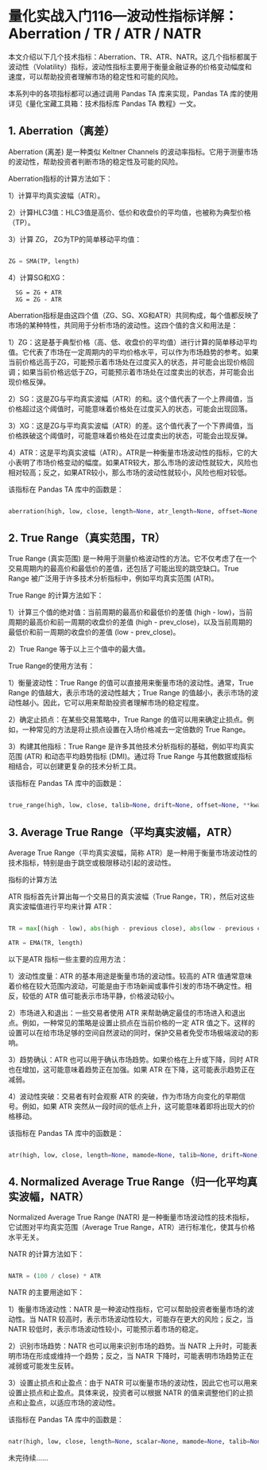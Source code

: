 # 量化实战入门116—波动性指标详解：Aberration / TR / ATR / NATR 

本文介绍以下几个技术指标：Aberration、TR、ATR、NATR。这几个指标都属于波动性（Volatility）指标，波动性指标主要用于衡量金融证券的价格变动幅度和速度，可以帮助投资者理解市场的稳定性和可能的风险。

本系列中的各项指标都可以通过调用 Pandas TA 库来实现，Pandas TA 库的使用详见《量化宝藏工具箱：技术指标库 Pandas TA 教程》一文。
## 1. Aberration（离差）
Aberration (离差) 是一种类似 Keltner Channels 的波动率指标。它用于测量市场的波动性，帮助投资者判断市场的稳定性及可能的风险。

Aberration指标的计算方法如下：

1）计算平均真实波幅（ATR）。

2）计算HLC3值：HLC3值是高价、低价和收盘价的平均值，也被称为典型价格（TP）。

3）计算 ZG， ZG为TP的简单移动平均值：

```python 

ZG = SMA(TP, length)

```

4）计算SG和XG：

      SG = ZG + ATR
      XG = ZG - ATR

Aberration指标是由这四个值（ZG、SG、XG和ATR）共同构成，每个值都反映了市场的某种特性，共同用于分析市场的波动性。这四个值的含义和用法是：

1）ZG：这是基于典型价格（高、低、收盘价的平均值）进行计算的简单移动平均值。它代表了市场在一定周期内的平均价格水平，可以作为市场趋势的参考。如果当前价格远高于ZG，可能预示着市场处在过度买入的状态，并可能会出现价格回调；如果当前价格远低于ZG，可能预示着市场处在过度卖出的状态，并可能会出现价格反弹。

2）SG：这是ZG与平均真实波幅（ATR）的和。这个值代表了一个上界阈值，当价格超过这个阈值时，可能意味着价格处在过度买入的状态，可能会出现回落。

3）XG：这是ZG与平均真实波幅（ATR）的差。这个值代表了一个下界阈值，当价格跌破这个阈值时，可能意味着价格处在过度卖出的状态，可能会出现反弹。

4）ATR：这是平均真实波幅（ATR）。ATR是一种衡量市场波动性的指标，它的大小表明了市场价格变动的幅度。如果ATR较大，那么市场的波动性就较大，风险也相对较高；反之，如果ATR较小，那么市场的波动性就较小，风险也相对较低。

该指标在 Pandas TA 库中的函数是：

```python 

aberration(high, low, close, length=None, atr_length=None, offset=None, **kwargs)

```

## 2. True Range（真实范围，TR）

True Range (真实范围) 是一种用于测量价格波动性的方法。它不仅考虑了在一个交易周期内的最高价和最低价的差值，还包括了可能出现的跳空缺口。True Range 被广泛用于许多技术分析指标中，例如平均真实范围 (ATR)。

True Range 的计算方法如下：

1）计算三个值的绝对值：当前周期的最高价和最低价的差值 (high - low)，当前周期的最高价和前一周期的收盘价的差值 (high - prev_close)，以及当前周期的最低价和前一周期的收盘价的差值 (low - prev_close)。

2）True Range 等于以上三个值中的最大值。

True Range的使用方法有：

1）衡量波动性：True Range 的值可以直接用来衡量市场的波动性。通常，True Range 的值越大，表示市场的波动性越大；True Range 的值越小，表示市场的波动性越小。因此，它可以用来帮助投资者理解市场的稳定程度。

2）确定止损点：在某些交易策略中，True Range 的值可以用来确定止损点。例如，一种常见的方法是将止损点设置在入场价格减去一定倍数的 True Range。

3）构建其他指标：True Range 是许多其他技术分析指标的基础，例如平均真实范围 (ATR) 和动态平均趋势指标 (DMI)。通过将 True Range 与其他数据或指标相结合，可以创建更复杂的技术分析工具。

该指标在 Pandas TA 库中的函数是：

```python 

true_range(high, low, close, talib=None, drift=None, offset=None, **kwargs)

```

## 3. Average True Range（平均真实波幅，ATR）

Average True Range（平均真实波幅，简称 ATR）是一种用于衡量市场波动性的技术指标，特别是由于跳空或极限移动引起的波动性。

指标的计算方法

ATR 指标首先计算出每一个交易日的真实波幅（True Range，TR），然后对这些真实波幅值进行平均来计算 ATR：

```python 

TR = max[(high - low), abs(high - previous close), abs(low - previous close)]

ATR = EMA(TR, length)

```

以下是ATR 指标一些主要的应用方法：

1）波动性度量：ATR 的基本用途是衡量市场的波动性。较高的 ATR 值通常意味着价格在较大范围内波动，可能是由于市场新闻或事件引发的市场不确定性。相反，较低的 ATR 值可能表示市场平静，价格波动较小。

2）市场进入和退出：一些交易者使用 ATR 来帮助确定最佳的市场进入和退出点。例如，一种常见的策略是设置止损点在当前价格的一定 ATR 值之下。这样的设置可以在给市场足够的空间自然波动的同时，保护交易者免受市场极端波动的影响。

3）趋势确认：ATR 也可以用于确认市场趋势。如果价格在上升或下降，同时 ATR 也在增加，这可能意味着趋势正在加强。如果 ATR 在下降，这可能表示趋势正在减弱。

4）波动性突破：交易者有时会观察 ATR 的突破，作为市场方向变化的早期信号。例如，如果 ATR 突然从一段时间的低点上升，这可能意味着即将出现大的价格移动。

该指标在 Pandas TA 库中的函数是：

```python 

atr(high, low, close, length=None, mamode=None, talib=None, drift=None, offset=None, **kwargs)

```

## 4. Normalized Average True Range（归一化平均真实波幅，NATR）
Normalized Average True Range (NATR) 是一种衡量市场波动性的技术指标，它试图对平均真实范围（Average True Range，ATR）进行标准化，使其与价格水平无关。

NATR 的计算方法如下：

```python 

NATR = (100 / close) * ATR

```

NATR 的主要用途如下：

1）衡量市场波动性：NATR 是一种波动性指标，它可以帮助投资者衡量市场的波动性。当 NATR 较高时，表示市场波动性较大，可能存在更大的风险；反之，当 NATR 较低时，表示市场波动性较小，可能预示着市场的稳定。

2）识别市场趋势：NATR 也可以用来识别市场的趋势。当 NATR 上升时，可能表明市场在形成或维持一个趋势；反之，当 NATR 下降时，可能表明市场趋势正在减弱或可能发生反转。

3）设置止损点和止盈点：由于 NATR 可以衡量市场的波动性，因此它也可以用来设置止损点和止盈点。具体来说，投资者可以根据 NATR 的值来调整他们的止损点和止盈点，以适应市场的波动性。

该指标在 Pandas TA 库中的函数是：

```python 

natr(high, low, close, length=None, scalar=None, mamode=None, talib=None, drift=None, offset=None, **kwargs)

```
未完待续……